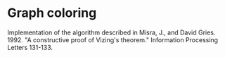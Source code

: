 # Graph coloring

Implementation of the algorithm described in Misra, J., and David Gries. 1992. "A constructive proof of Vizing's theorem." Information Processing Letters 131-133.